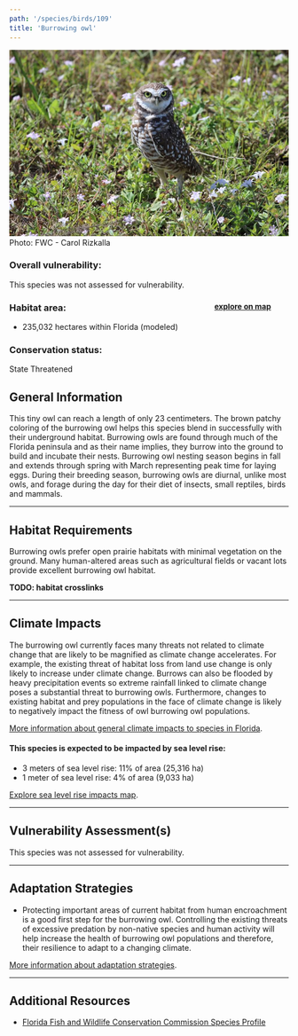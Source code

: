 ```yaml
---
path: '/species/birds/109'
title: 'Burrowing owl'
---
```


<content-header icon="raptors" title="Burrowing owl" subtitle="Athene cunicularia"></content-header>

<div id="TopSection">

<div class="header-photo"><img src="109.jpg" alt="Photo for 109"/>
<figcaption>Photo: FWC - Carol Rizkalla</figcaption></div>

<div>

### Overall vulnerability:

This species was not assessed for vulnerability.

<h3>Habitat area: 
<a href="/species/birds/109/map" style="float:right;font-size:smaller;margin-right: 2rem;">
<fa-icon name="map"></fa-icon>
explore on map
</a>
</h3>

-   235,032 hectares within Florida (modeled)


### Conservation status:

State Threatened

</div>
</div>

## General Information

This tiny owl can reach a length of only 23 centimeters.  The brown patchy coloring of the burrowing owl helps this species blend in successfully with their underground habitat.  Burrowing owls are found through much of the Florida peninsula and as their name implies, they burrow into the ground to build and incubate their nests.  Burrowing owl nesting season begins in fall and extends through spring with March representing peak time for laying eggs.  During their breeding season, burrowing owls are diurnal, unlike most owls, and forage during the day for their diet of insects, small reptiles, birds and mammals.

<hr />

## Habitat Requirements

Burrowing owls prefer open prairie habitats with minimal vegetation on the ground.  Many human-altered areas such as agricultural fields or vacant lots provide excellent burrowing owl habitat.

**TODO: habitat crosslinks**

<hr />

## Climate Impacts

The burrowing owl currently faces many threats not related to climate change that are likely to be magnified as climate change accelerates. For example, the existing threat of habitat loss from land use change is only likely to increase under climate change.  Burrows can also be flooded by heavy precipitation events so extreme rainfall linked to climate change poses a substantial threat to burrowing owls.  Furthermore, changes to existing habitat and prey populations in the face of climate change is likely to negatively impact the fitness of owl burrowing owl populations.

[More information about general climate impacts to species in Florida](/impacts/species).


#### This species is expected to be impacted by sea level rise:

- 3 meters of sea level rise: 11% of area (25,316 ha)
- 1 meter of sea level rise: 4% of area (9,033 ha)

[Explore sea level rise impacts map](/species/birds/109/map).


<hr />

## Vulnerability Assessment(s)

This species was not assessed for vulnerability.

<hr />

## Adaptation Strategies

- Protecting important areas of current habitat from human encroachment is a good first step for the burrowing owl.  Controlling the existing threats of excessive predation by non-native species and human activity will help increase the health of burrowing owl populations and therefore, their resilience to adapt to a changing climate.

[More information about adaptation strategies](/strategies).

<hr />


## Additional Resources

- [Florida Fish and Wildlife Conservation Commission Species Profile](https://myfwc.com/wildlifehabitats/profiles/birds/owls/burrowing-owl/)
